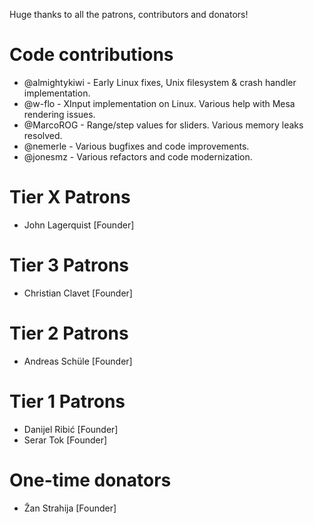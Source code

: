 Huge thanks to all the patrons, contributors and donators!

# Code contributions
 - @almightykiwi - Early Linux fixes, Unix filesystem & crash handler implementation.
 - @w-flo - XInput implementation on Linux. Various help with Mesa rendering issues.
 - @MarcoROG - Range/step values for sliders. Various memory leaks resolved.
 - @nemerle - Various bugfixes and code improvements.
 - @jonesmz - Various refactors and code modernization. 

# Tier X Patrons
- John Lagerquist [Founder]
 
# Tier 3 Patrons
- Christian Clavet [Founder]

# Tier 2 Patrons
- Andreas Schüle [Founder]

# Tier 1 Patrons
- Danijel Ribić [Founder]
- Serar Tok [Founder]

# One-time donators
- Žan Strahija [Founder]